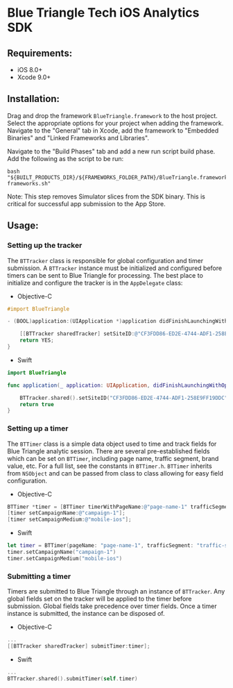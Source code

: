 # Blue Triangle Tech iOS Analytics SDK

## Requirements:

- iOS 8.0+
- Xcode 9.0+

## Installation:

Drag and drop the framework `BlueTriangle.framework` to the host project.  Select the appropriate options for your project when adding the framework. Navigate to the "General" tab in Xcode, add the framework to
"Embedded Binaries" and "Linked Frameworks and Libraries".

Navigate to the "Build Phases" tab and add a new run script build phase. Add the following as the script to be run:

```
bash "${BUILT_PRODUCTS_DIR}/${FRAMEWORKS_FOLDER_PATH}/BlueTriangle.framework/strip-frameworks.sh"
```

Note: This step removes Simulator slices from the SDK binary. This is critical for successful app submission to the App Store.

## Usage:

### Setting up the tracker

The `BTTracker` class is responsible for global configuration and timer submission.  A `BTTracker` instance must be initialized and configured before timers can be sent to Blue Triangle for processing. The best place to
initialize and configure the tracker is in the `AppDelegate` class:

* Objective-C

```objective-c
#import BlueTriangle

- (BOOL)application:(UIApplication *)application didFinishLaunchingWithOptions:(NSDictionary *)launchOptions {

    [[BTTracker sharedTracker] setSiteID:@"CF3FDD86-ED2E-4744-ADF1-258E9FF19DDC"];
    return YES;
}
```

* Swift

```swift
import BlueTriangle

func application(_ application: UIApplication, didFinishLaunchingWithOptions launchOptions: [UIApplicationLaunchOptionsKey: Any]?) -> Bool {

    BTTracker.shared().setSiteID("CF3FDD86-ED2E-4744-ADF1-258E9FF19DDC")
    return true
}
```

### Setting up a timer

The `BTTimer` class is a simple data object used to time and track fields for Blue Triangle analytic session.  There are several pre-established fields which can be set on `BTTimer`, including page name, traffic segment,
brand value, etc. For a full list, see the constants in `BTTimer.h`.  `BTTimer` inherits from `NSObject` and can be passed from class to class allowing for easy field configuration.


* Objective-C

```objective-c
BTTimer *timer = [BTTimer timerWithPageName:@"page-name-1" trafficSegment:@"traffic-segment-1"];
[timer setCampaignName:@"campaign-1"];
[timer setCampaignMedium:@"mobile-ios"];
```

* Swift

```swift
let timer = BTTimer(pageName: "page-name-1", trafficSegment: "traffic-segment-s")
timer.setCampaignName("campaign-1")
timer.setCampaignMedium("mobile-ios")
```

### Submitting a timer

Timers are submitted to Blue Triangle through an instance of  `BTTracker`.  Any global fields set on the tracker will be applied to the timer before submission. Global fields take precedence over timer fields. Once a timer
instance is submitted, the instance can be disposed of.

* Objective-C

```objective-c
...
[[BTTracker sharedTracker] submitTimer:timer];
```

* Swift

```swift
...
BTTracker.shared().submitTimer(self.timer)
```

